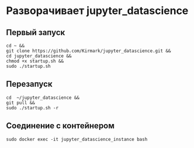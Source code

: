 # Разворачивает jupyter_datascience

## Первый запуск

```shell
cd ~ &&
git clone https://github.com/Kirmark/jupyter_datascience.git && 
cd jupyter_datascience && 
chmod +x startup.sh && 
sudo ./startup.sh  
```

## Перезапуск

```shell
cd  ~/jupyter_datascience &&
git pull && 
sudo ./startup.sh -r 
```

## Соединение с контейнером

```shell
sudo docker exec -it jupyter_datascience_instance bash
```
